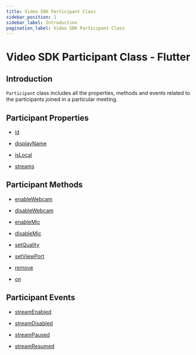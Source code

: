 ```yaml
---
title: Video SDK Participant Class
sidebar_position: 1
sidebar_label: Introduction
pagination_label: Video SDK Participant Class
---
```


# Video SDK Participant Class - Flutter

<div id="tailwind" class="sdk-api-ref">

## Introduction

`Participant` class includes all the properties, methods and events related to the participants joined in a particular meeting.

## Participant Properties

<div class="row">
<div class="col col--4 margin-bottom--sm" >

- [id](properties#id)

</div>
<div class="col col--4 margin-bottom--sm" >

- [displayName](properties#displayname)

</div>
<div class="col col--4 margin-bottom--sm" >

- [isLocal](properties#islocal)

</div>
<div class="col col--4 margin-bottom--sm" >

- [streams](properties#streams)

</div>
</div>

## Participant Methods

<div class="row">
<div class="col col--4 margin-bottom--sm" >

- [enableWebcam](methods#enablewebcam)

</div>
<div class="col col--4 margin-bottom--sm" >

- [disableWebcam](methods#disablewebcam)

</div>
<div class="col col--4 margin-bottom--sm" >

- [enableMic](methods#enablemic)

</div>
<div class="col col--4 margin-bottom--sm" >

- [disableMic](methods#disablemic)

</div>
<div class="col col--4 margin-bottom--sm" >

- [setQuality](methods#setquality)

</div>
<div class="col col--4 margin-bottom--sm" >

- [setViewPort](methods#setviewport)

</div>
<div class="col col--4 margin-bottom--sm" >

- [remove](methods#remove)

</div>
<div class="col col--4 margin-bottom--sm" >

- [on](methods#on)

</div>
</div>

## Participant Events

<div class="row">
<div class="col col--4 margin-bottom--sm" >

- [streamEnabled](events#streamenabled)

</div>
<div class="col col--4 margin-bottom--sm" >

- [streamDisabled](events#streamdisabled)

</div>
<div class="col col--4 margin-bottom--sm" >

- [streamPaused](events#streampaused)

</div>
<div class="col col--4 margin-bottom--sm" >

- [streamResumed](events#streamresumed)

</div>
</div>
</div>

